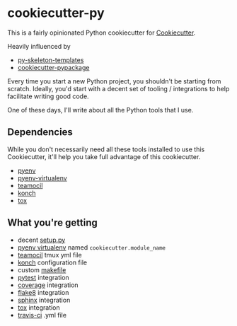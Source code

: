# cookiecutter-py

This is a fairly opinionated Python cookiecutter for
[Cookiecutter](https://github.com/audreyr/cookiecutter).

Heavily influenced by

  * [py-skeleton-templates](https://github.com/ryankanno/py-skeleton-templates)
  * [cookiecutter-pypackage](https://github.com/audreyr/cookiecutter-pypackage)

Every time you start a new Python project, you shouldn't be starting from
scratch. Ideally, you'd start with a decent set of tooling / integrations to
help facilitate writing good code.

One of these days, I'll write about all the Python tools that I use.

## Dependencies

While you don't necessarily need all these tools installed to use this
Cookiecutter, it'll help you take full advantage of this cookiecutter.

  * [pyenv](https://github.com/yyuu/pyenv)
  * [pyenv-virtualenv](https://github.com/yyuu/pyenv-virtualenv)
  * [teamocil](https://github.com/remiprev/teamocil)
  * [konch](https://github.com/sloria/konch)
  * [tox](https://bitbucket.org/hpk42/tox)

## What you're getting

  * decent [setup.py](https://raw.githubusercontent.com/ryankanno/cookiecutter-py/master/%7B%7Bcookiecutter.module_name%7D%7D/setup.py)
  * [pyenv virtualenv](https://github.com/yyuu/pyenv-virtualenv) named `cookiecutter.module_name`
  * [teamocil](http://www.teamocil.com/) tmux yml file
  * [konch](http://konch.readthedocs.org/en/latest/) configuration file
  * custom [makefile](https://raw.githubusercontent.com/ryankanno/cookiecutter-py/master/%7B%7Bcookiecutter.module_name%7D%7D/Makefile)
  * [pytest](http://pytest.org/latest/) integration
  * [coverage](http://coverage.readthedocs.org/en/latest/) integration
  * [flake8](http://flake8.readthedocs.org/en/latest/) integration
  * [sphinx](http://sphinx-doc.org/) integration
  * [tox](https://tox.readthedocs.org/en/latest/) integration
  * [travis-ci](https://travis-ci.org/) .yml file
